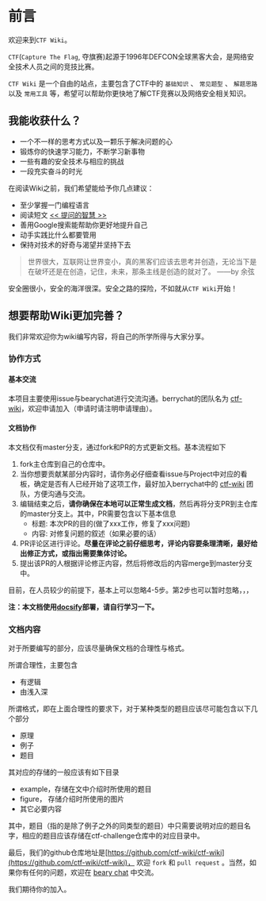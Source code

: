 # 前言

欢迎来到`CTF Wiki`。

`CTF`(`Capture The Flag`, 夺旗赛)起源于1996年DEFCON全球黑客大会，是网络安全技术人员之间的竞技比赛。

`CTF Wiki` 是一个自由的站点，主要包含了CTF中的 `基础知识` 、 `常见题型` 、 `解题思路` 以及 `常用工具` 等，希望可以帮助你更快地了解CTF竞赛以及网络安全相关知识。

## 我能收获什么？

* 一个不一样的思考方式以及一颗乐于解决问题的心
* 锻炼你的快速学习能力，不断学习新事物
* 一些有趣的安全技术与相应的挑战
* 一段充实奋斗的时光

在阅读Wiki之前，我们希望能给予你几点建议：

* 至少掌握一门编程语言
* 阅读短文 [<< 提问的智慧 >>](http://www.jianshu.com/p/60dd8e9cd12f)
* 善用Google搜索能帮助你更好地提升自己
* 动手实践比什么都要管用
* 保持对技术的好奇与渴望并坚持下去

> 世界很大，互联网让世界变小，真的黑客们应该去思考并创造，无论当下是在破坏还是在创造，记住，未来，那条主线是创造的就对了。 ——by 余弦

安全圈很小，安全的海洋很深。安全之路的探险，不如就从`CTF Wiki`开始！

## 想要帮助Wiki更加完善？

我们非常欢迎你为wiki编写内容，将自己的所学所得与大家分享。

### 协作方式

#### 基本交流

本项目主要使用issue与bearychat进行交流沟通。berrychat的团队名为 [ctf-wiki](https://ctf-wiki.bearychat.com)，欢迎申请加入（申请时请注明申请理由）。

#### 文档协作

本文档仅有master分支，通过fork和PR的方式更新文档。基本流程如下
1. fork主仓库到自己的仓库中。
2. 当你想要贡献某部分内容时，请你务必仔细查看issue与Project中对应的看板，确定是否有人已经开始了这项工作，最好加入berrychat中的 [ctf-wiki](https://ctf-wiki.bearychat.com) 团队，方便沟通与交流。
3. 编辑结束之后，**请你确保在本地可以正常生成文档**，然后再将分支PR到主仓库的master分支上。其中，PR需要包含以下基本信息
   * 标题: 本次PR的目的(做了xxx工作，修复了xxx问题)
   * 内容: 对修复问题的叙述（如果必要的话）
4. PR评论区进行评论。**尽量在评论之前仔细思考，评论内容要条理清晰，最好给出修正方式，或指出需要集体讨论。** 
5. 提出该PR的人根据评论修正内容，然后将修改后的内容merge到master分支中。

目前，在人员较少的前提下，基本上可以忽略4-5步。第2步也可以暂时忽略，，，

**注：本文档使用[docsify](https://github.com/QingWei-Li/docsify)部署，请自行学习一下。**

### 文档内容

对于所要编写的部分，应该尽量确保文档的合理性与格式。

所谓合理性，主要包含

- 有逻辑
- 由浅入深

所谓格式，即在上面合理性的要求下，对于某种类型的题目应该尽可能包含以下几个部分

- 原理
- 例子
- 题目

其对应的存储的一般应该有如下目录

- example，存储在文中介绍时所使用的题目
- figure， 存储介绍时所使用的图片
- 其它必要内容

其中，题目（指的是除了例子之外的同类型的题目）中只需要说明对应的题目名字，相应的题目应该存储在ctf-challenge仓库中的对应目录中。


最后，我们的github仓库地址是[https://github.com/ctf-wiki/ctf-wiki](https://github.com/ctf-wiki/ctf-wiki)， 欢迎 `fork` 和 `pull request` 。当然，如果你有任何的问题，欢迎在 [beary chat](https://ctf-wiki.bearychat.com) 中交流。

我们期待你的加入。
